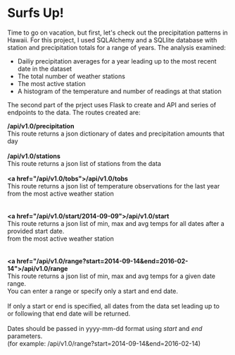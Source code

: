 # Surfs Up!

Time to go on vacation, but first, let's check out the precipitation patterns in Hawaii. For this project, I used SQLAlchemy and a SQLlite database with station and precipitation totals for a range of years. The analysis examined:
* Dailiy precipitation averages for a year leading up to the most recent date in the dataset
* The total number of weather stations
* The most active station
* A histogram of the temperature and number of readings at that station

The second part of the prject uses Flask to create and API and series of endpoints to the data. The routes created are:

<b>/api/v1.0/precipitation</a></b> <br />
This route returns a json dictionary of dates and precipitation amounts that day
<br />
<br />
<b>/api/v1.0/stations</a></b><br />
This route returns a json list of stations from the data
<br />
<br />
<b><a href=\"/api/v1.0/tobs\">/api/v1.0/tobs</a></b> <br />
This route returns a json list of temperature observations for the last year <br />
from the most active weather station<br />
<br />
<br />
<b><a href=\"/api/v1.0/start/2014-09-09\">/api/v1.0/start</a></b> <br />
This route returns a json list of min, max and avg temps for all dates after a provided start date.<br />
from the most active weather station<br />
<br />
<br />
<b><a href=\"/api/v1.0/range?start=2014-09-14&end=2016-02-14\">/api/v1.0/range</a></b> <br />
This route returns a json list of min, max and avg temps for a given date range.<br />
You can enter a range or specify only a start and end date.<br /><br />
If only a start or end is specified, all dates from the data set leading up to<br />
or following that end date will be returned.<br /><br />
Dates should be passed in yyyy-mm-dd format using <i>start</i> and <i>end</i> parameters.<br />
(for example: /api/v1.0/range?start=2014-09-14&end=2016-02-14)
